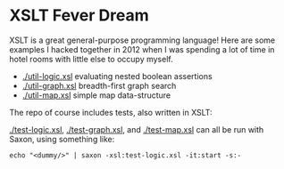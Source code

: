 # XSLT Fever Dream

XSLT is a great general-purpose programming language! Here are some examples I hacked together in 2012 when I was spending a lot of time in hotel rooms with little else to occupy myself.

* [./util-logic.xsl](./util-logic.xsl) evaluating nested boolean assertions
* [./util-graph.xsl](./util-graph.xsl) breadth-first graph search
* [./util-map.xsl](./util-map.xsl) simple map data-structure

The repo of course includes tests, also written in XSLT:

[./test-logic.xsl](./test-logic.xsl), [./test-graph.xsl](./test-graph.xsl), and [./test-map.xsl](./test-map.xsl) can all be run with Saxon, using something like:

`echo "<dummy/>" | saxon -xsl:test-logic.xsl -it:start -s:-`
